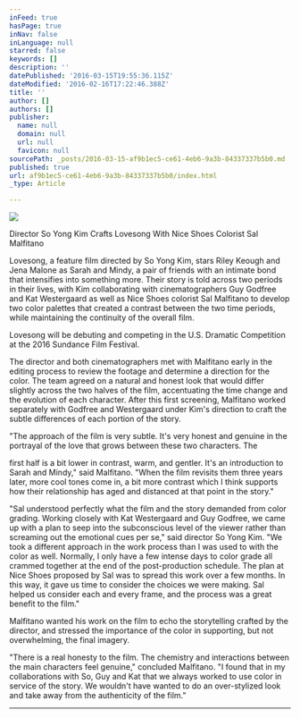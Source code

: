```yaml
---
inFeed: true
hasPage: true
inNav: false
inLanguage: null
starred: false
keywords: []
description: ''
datePublished: '2016-03-15T19:55:36.115Z'
dateModified: '2016-02-16T17:22:46.388Z'
title: ''
author: []
authors: []
publisher:
  name: null
  domain: null
  url: null
  favicon: null
sourcePath: _posts/2016-03-15-af9b1ec5-ce61-4eb6-9a3b-84337337b5b0.md
published: true
url: af9b1ec5-ce61-4eb6-9a3b-84337337b5b0/index.html
_type: Article

---
```

![](https://the-grid-user-content.s3-us-west-2.amazonaws.com/a26f4fb4-c3bb-41da-9ae7-50af6e5d57ff.jpg)

Director So Yong Kim Crafts Lovesong With Nice Shoes Colorist Sal Malfitano

Lovesong, a feature film directed by So Yong Kim, stars Riley Keough and Jena Malone as Sarah and Mindy, a pair of friends with an intimate bond that intensifies into something more. Their story is told across two periods in their lives, with Kim collaborating with cinematographers Guy Godfree and Kat Westergaard as well as Nice Shoes colorist Sal Malfitano to develop two color palettes that created a contrast between the two time periods, while maintaining the continuity of the overall film. 

Lovesong will be debuting and competing in the U.S. Dramatic Competition at the 2016 Sundance Film Festival.

The director and both cinematographers met with Malfitano early in the editing process to review the footage and determine a direction for the color. The team agreed on a natural and honest look that would differ slightly across the two halves of the film, accentuating the time change and the evolution of each character. After this first screening, Malfitano worked separately with Godfree and Westergaard under Kim's direction to craft the subtle differences of each portion of the story.

"The approach of the film is very subtle. It's very honest and genuine in the portrayal of the love that grows between these two characters. The 

first half is a bit lower in contrast, warm, and gentler. It's an introduction to Sarah and Mindy," said Malfitano. "When the film revisits them three years later, more cool tones come in, a bit more contrast which I think supports how their relationship has aged and distanced at that point in the story."

"Sal understood perfectly what the film and the story demanded from color grading.  Working closely with Kat Westergaard and Guy Godfree, we came up with a plan to seep into the subconscious level of the viewer rather than screaming out the emotional cues per se," said director So Yong Kim. "We took a different approach in the work process than I was used to with the color as well.  Normally, I only have a few intense days to color grade all crammed together at the end of the post-production schedule.  The plan at Nice Shoes proposed by Sal was to spread this work over a few months.  In this way, it gave us time to consider the choices we were making. Sal helped us consider each and every frame, and the process was a great benefit to the film."

Malfitano wanted his work on the film to echo the storytelling crafted by the director, and stressed the importance of the color in supporting, but not overwhelming, the final imagery.

"There is a real honesty to the film. The chemistry and interactions between the main characters feel genuine," concluded Malfitano. "I found that in my collaborations with So, Guy and Kat that we always worked to use color in service of the story. We wouldn't have wanted to do an over-stylized look and take away from the authenticity of the film."

****